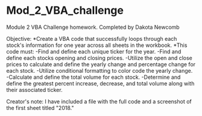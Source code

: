 # Mod_2_VBA_challenge
Module 2 VBA Challenge homework. Completed by Dakota Newcomb

Objective: 
  *Create a VBA code that successfully loops through each stock's information for one year across all sheets in the workbook.
        *This code must:
              -Find and define each unique ticker for the year.
              -Find and define each stocks opening and closing prices.
              -Utilize the open and close prices to calculate and define the yearly change and percentage change for each stock.
              -Utilize conditional formatting to color code the yearly change.
              -Calculate and define the total volume for each stock.
              -Determine and define the greatest percent increase, decrease, and total volume along with their associated ticker. 
  


Creator's note:
    I have included a file with the full code and a screenshot of the first sheet titled "2018."
